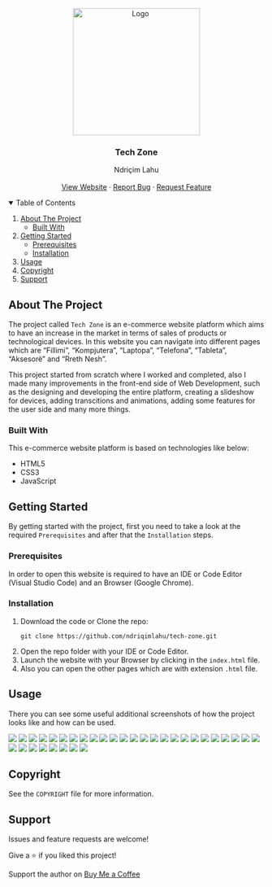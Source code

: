<!-- PROJECT LOGO -->
<p align="center">
  <img src="https://github.com/ndriqimlahu/ndriqim-lahu-portfolio/blob/main/assets/portfolio/TechZone.png" alt="Logo" width="250" height="250">
  <h3 align="center">Tech Zone</h3>
  <p align="center">
    Ndriçim Lahu
    <br>
    <br>
    <a href="https://ndriqimlahu.github.io/tech-zone">View Website</a>
    ·
    <a href="https://github.com/ndriqimlahu/tech-zone/issues">Report Bug</a>
    ·
    <a href="https://github.com/ndriqimlahu/tech-zone/issues">Request Feature</a>
  </p>
</p>


<!-- TABLE OF CONTENTS -->
<details open="open">
  <summary>Table of Contents</summary>
  <ol>
    <li>
      <a href="#about-the-project">About The Project</a>
      <ul>
        <li><a href="#built-with">Built With</a></li>
      </ul>
    </li>
    <li>
      <a href="#getting-started">Getting Started</a>
      <ul>
        <li><a href="#prerequisites">Prerequisites</a></li>
        <li><a href="#installation">Installation</a></li>
      </ul>
    </li>
    <li><a href="#usage">Usage</a></li>
    <li><a href="#copyright">Copyright</a></li>
    <li><a href="#support">Support</a></li>
  </ol>
</details>


<!-- ABOUT THE PROJECT -->
## About The Project

The project called `Tech Zone` is an e-commerce website platform which aims to have an increase in the market in terms of sales of products or technological devices. In this website you can navigate into different pages which are “Fillimi”, “Kompjutera”, “Laptopa”, “Telefona”, “Tableta”, “Aksesorë” and “Rreth Nesh”.

This project started from scratch where I worked and completed, also I made many improvements in the front-end side of Web Development, such as the designing and developing the entire platform, creating a slideshow for devices, adding transcitions and animations, adding some features for the user side and many more things.


### Built With

This e-commerce website platform is based on technologies like below:

* HTML5
* CSS3
* JavaScript


<!-- GETTING STARTED -->
## Getting Started

By getting started with the project, first you need to take a look at the required `Prerequisites` and after that the `Installation` steps.


### Prerequisites

In order to open this website is required to have an IDE or Code Editor (Visual Studio Code) and an Browser (Google Chrome).


### Installation

1. Download the code or Clone the repo:
   ```terminal
   git clone https://github.com/ndriqimlahu/tech-zone.git
   ```
2. Open the repo folder with your IDE or Code Editor.
3. Launch the website with your Browser by clicking in the `index.html` file.
4. Also you can open the other pages which are with extension `.html` file.


<!-- USAGE -->
## Usage

There you can see some useful additional screenshots of how the project looks like and how can be used.

<img src="preview/01.1-Home%20page%20(Responsive%20for%20Desktop).png">
<img src="preview/01.2-Home%20page%20(Responsive%20for%20Laptop).png">
<img src="preview/01.3-Home%20page%20(Responsive%20for%20Mobile).png">
<img src="preview/02.1-Computers%20page%20(Responsive%20for%20all%20Devices).png">
<img src="preview/02.2-Computers%20page%20(Responsive%20for%20all%20Devices).png">
<img src="preview/02.3-Computers%20page%20(Responsive%20for%20all%20Devices).png">
<img src="preview/03.1-Laptops%20page%20(Responsive%20for%20all%20Devices).png">
<img src="preview/03.2-Laptops%20page%20(Responsive%20for%20all%20Devices).png">
<img src="preview/03.3-Laptops%20page%20(Responsive%20for%20all%20Devices).png">
<img src="preview/04.1-Mobiles%20page%20(Responsive%20for%20all%20Devices).png">
<img src="preview/04.2-Mobiles%20page%20(Responsive%20for%20all%20Devices).png">
<img src="preview/04.3-Mobiles%20page%20(Responsive%20for%20all%20Devices).png">
<img src="preview/05.1-Tablets%20page%20(Responsive%20for%20all%20Devices).png">
<img src="preview/05.2-Tablets%20page%20(Responsive%20for%20all%20Devices).png">
<img src="preview/05.3-Tablets%20page%20(Responsive%20for%20all%20Devices).png">
<img src="preview/06.1-Accessories%20page%20(Responsive%20for%20all%20Devices).png">
<img src="preview/06.2-Accessories%20page%20(Responsive%20for%20all%20Devices).png">
<img src="preview/06.3-Accessories%20page%20(Responsive%20for%20all%20Devices).png">
<img src="preview/06.4-Accessories%20page%20(Responsive%20for%20all%20Devices).png">
<img src="preview/06.5-Feedback%20in%20Products%20page%20(Responsive%20for%20all%20Devices).png">
<img src="preview/07.1-Buy%20Now%20page%20(Responsive%20for%20Desktop).png">
<img src="preview/07.2-Buy%20Now%20page%20(Responsive%20for%20Desktop).png">
<img src="preview/07.3-Buy%20Now%20page%20(Responsive%20for%20Desktop).png">
<img src="preview/07.4-Buy%20Now%20page%20(Responsive%20for%20Laptop).png">
<img src="preview/07.5-Buy%20Now%20page%20(Responsive%20for%20Laptop).png">
<img src="preview/07.6-Buy%20Now%20page%20(Responsive%20for%20Laptop).png">
<img src="preview/07.7-Buy%20Now%20page%20(Responsive%20for%20Mobile).png">
<img src="preview/07.8-Buy%20Now%20page%20(Responsive%20for%20Mobile).png">
<img src="preview/07.9-Buy%20Now%20page%20(Responsive%20for%20Mobile).png">
<img src="preview/08.1-About%20Us%20page%20(Responsive%20for%20all%20Devices).png">
<img src="preview/08.2-About%20Us%20page%20(Responsive%20for%20all%20Devices).png">
<img src="preview/08.3-About%20Us%20page%20(Responsive%20for%20all%20Devices).png">
<img src="preview/08.4-About%20Us%20page%20(Responsive%20for%20all%20Devices).png">


<!-- COPYRIGHT -->
## Copyright

See the `COPYRIGHT` file for more information.


<!-- SUPPORT -->
## Support

Issues and feature requests are welcome!

Give a ⭐️ if you liked this project!

Support the author on <a href="https://www.buymeacoffee.com/ndriqimlahu">Buy Me a Coffee</a>
